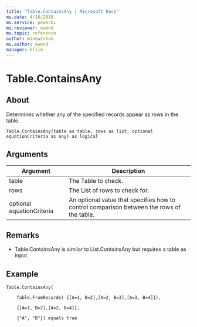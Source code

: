 ```yaml
---
title: "Table.ContainsAny | Microsoft Docs"
ms.date: 4/16/2018
ms.service: powerbi
ms.reviewer: owend
ms.topic: reference
author: minewiskan
ms.author: owend
manager: kfile
---
```

# Table.ContainsAny

  
## About  
Determines whether any of the specified records appear as rows in the table.  
  
```  
Table.ContainsAny(table as table, rows as list, optional equationCriteria as any) as logical  
```  
  
## Arguments  
  
|Argument|Description|  
|------------|---------------|  
|table|The Table to check.|  
|rows|The List of rows to check for.|  
|optional equationCriteria|An optional value that specifies how to control comparison between the rows of the table.|  
  
## <a name="__toc360789673"></a>Remarks  
  
-   Table.ContainsAny is similar to List.ContainsAny but requires a table as input.  
  
## <a name="__goback"></a>Example  
  
```  
Table.ContainsAny(  
  
    Table.FromRecords( {[A=1, B=2],[A=2, B=3],[A=3, B=4]}),  
  
    {[A=1, B=2],[A=2, B=4]},  
  
    {"A", "B"}) equals true  
```  
